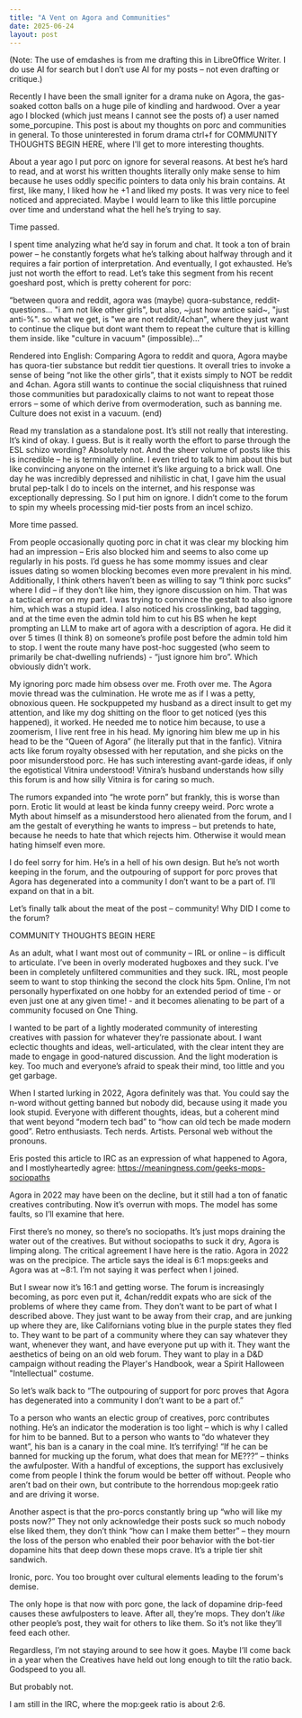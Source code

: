 ```yaml
---
title: "A Vent on Agora and Communities"
date: 2025-06-24
layout: post
---
```


(Note: The use of emdashes is from me drafting this in LibreOffice Writer. I do use AI for search but I don’t use AI for my posts – not even drafting or critique.)

Recently I have been the small igniter for a drama nuke on Agora, the gas-soaked cotton balls on a huge pile of kindling and hardwood. Over a year ago I blocked (which just means I cannot see the posts of) a user named some_porcupine. This post is about my thoughts on porc and communities in general. To those uninterested in forum drama ctrl+f for COMMUNITY THOUGHTS BEGIN HERE, where I'll get to more interesting thoughts.

About a year ago I put porc on ignore for several reasons. At best he’s hard to read, and at worst his written thoughts literally only make sense to him because he uses oddly specific pointers to data only his brain contains. At first, like many, I liked how he +1 and liked my posts. It was very nice to feel noticed and appreciated. Maybe I would learn to like this little porcupine over time and understand what the hell he’s trying to say.

Time passed.

I spent time analyzing what he’d say in forum and chat. It took a ton of brain power – he constantly forgets what he’s talking about halfway through and it requires a fair portion of interpretation. And eventually, I got exhausted. He’s just not worth the effort to read. Let’s take this segment from his recent goeshard post, which is pretty coherent for porc:

“between quora and reddit, agora was (maybe) quora-substance, reddit-questions... "i am not like other girls", but also, ~just how antice said~, "just anti-%". so what we get, is "we are not reddit/4chan", where they just want to continue the clique but dont want them to repeat the culture that is killing them inside. like "culture in vacuum" (impossible)…”

Rendered into English:
Comparing Agora to reddit and quora, Agora maybe has quora-tier substance but reddit tier questions. It overall tries to invoke a sense of being “not like the other girls”, that it exists simply to NOT be reddit and 4chan. Agora still wants to continue the social cliquishness that ruined those communities but paradoxically claims to not want to repeat those errors – some of which derive from overmoderation, such as banning me. Culture does not exist in a vacuum. (end)

Read my translation as a standalone post. It’s still not really that interesting. It’s kind of okay. I guess. But is it really worth the effort to parse through the ESL schizo wording? Absolutely not. And the sheer volume of posts like this is incredible – he is terminally online. I even tried to talk to him about this but like convincing anyone on the internet it’s like arguing to a brick wall. One day he was incredibly depressed and nihilistic in chat, I gave him the usual brutal pep-talk I do to incels on the internet, and his response was exceptionally depressing. So I put him on ignore. I didn’t come to the forum to spin my wheels processing mid-tier posts from an incel schizo.

More time passed.

From people occasionally quoting porc in chat it was clear my blocking him had an impression – Eris also blocked him and seems to also come up regularly in his posts. I’d guess he has some mommy issues and clear issues dating so women blocking becomes even more prevalent in his mind. Additionally, I think others haven’t been  as willing to say “I think porc sucks” where I did – if they don’t like him, they ignore discussion on him. That was a tactical error on my part. I was trying to convince the gestalt to also ignore him, which was a stupid idea. I also noticed his crosslinking, bad tagging, and at the time even the admin told him to cut his BS when he kept prompting an LLM to make art of agora with a description of agora. He did it over 5 times (I think 8) on someone’s profile post before the admin told him to stop. I went the route many have post-hoc suggested (who seem to primarily be chat-dwelling nufriends) - “just ignore him bro”. Which obviously didn’t work.

My ignoring porc made him obsess over me. Froth over me. The Agora movie thread was the culmination. He wrote me as if I was a petty, obnoxious queen. He sockpuppeted my husband as a direct insult to get my attention, and like my dog shitting on the floor to get noticed (yes this happened), it worked. He needed me to notice him because, to use a zoomerism, I live rent free in his head. My ignoring him blew me up in his head to be the “Queen of Agora” (he literally put that in the fanfic). Vitnira acts like forum royalty obsessed with her reputation, and she picks on the poor misunderstood porc. He has such interesting avant-garde ideas, if only the egotistical Vitnira understood! Vitnira’s husband understands how silly this forum is and how silly Vitnira is for caring so much.

The rumors expanded into “he wrote porn” but frankly, this is worse than porn. Erotic lit would at least be kinda funny creepy weird. Porc wrote a Myth about himself as a misunderstood hero alienated from the forum, and I am the gestalt of everything he wants to impress – but pretends to hate, because he needs to hate that which rejects him. Otherwise it would mean hating himself even more.

I do feel sorry for him. He’s in a hell of his own design. But he’s not worth keeping in the forum, and the outpouring of support for porc proves that Agora has degenerated into a community I don’t want to be a part of. I’ll expand on that in a bit.

Let’s finally talk about the meat of the post – community! Why DID I come to the forum?

COMMUNITY THOUGHTS BEGIN HERE

As an adult, what I want most out of community – IRL or online – is difficult to articulate. I’ve been in overly moderated hugboxes and they suck. I’ve been in completely unfiltered communities and they suck. IRL, most people seem to want to stop thinking the second the clock hits 5pm. Online, I’m not personally hyperfixated on one hobby for an extended period of time - or even just one at any given time! - and it becomes alienating to be part of a community focused on One Thing.

I wanted to be part of a lightly moderated community of interesting creatives with passion for whatever they’re passionate about. I want eclectic thoughts and ideas, well-articulated, with the clear intent they are made to engage in good-natured discussion. And the light moderation is key. Too much and everyone’s afraid to speak their mind, too little and you get garbage.

When I started lurking in 2022, Agora definitely was that. You could say the n-word without getting banned but nobody did, because using it made you look stupid. Everyone with different thoughts, ideas, but a coherent mind that went beyond “modern tech bad” to “how can old tech be made modern good”. Retro enthusiasts. Tech nerds. Artists. Personal web without the pronouns.

Eris posted this article to IRC as an expression of what happened to Agora, and I mostlyheartedly agree:
https://meaningness.com/geeks-mops-sociopaths

Agora in 2022 may have been on the decline, but it still had a ton of fanatic creatives contributing.
Now it’s overrun with mops. The model has some faults, so I’ll examine that here.

First there’s no money, so there’s no sociopaths. It’s just mops draining the water out of the creatives. But without sociopaths to suck it dry, Agora is limping along.
The critical agreement I have here is the ratio. Agora in 2022 was on the precipice. The article says the ideal is 6:1 mops:geeks and Agora was at ~8:1. I’m not saying it was perfect when I joined.

But I swear now it’s 16:1 and getting worse. The forum is increasingly becoming, as porc even put it, 4chan/reddit expats who are sick of the problems of where they came from. They don’t want to be part
of what I described above. They just want to be away from their crap, and are junking up where they are, like Californians voting blue in the purple states they fled to. They want to be part of a community where they can say whatever they want, whenever they want, and have everyone put up with it. They want the aesthetics of being on an old web forum. They want to play in a D&D campaign without reading the Player's Handbook, wear a Spirit Halloween "Intellectual" costume.

So let’s walk back to “The outpouring of support for porc proves that Agora has degenerated into a community I don’t want to be a part of.”

To a person who wants an electic group of creatives, porc contributes nothing. He’s an indicator the moderation is too light – which is why I called for him to be banned. But to a person who wants to “do whatever they want”, his ban is a canary in the coal mine. It’s terrifying! “If he can be banned for mucking up the forum, what does that mean for ME???” – thinks the awfulposter. With a handful of exceptions, the support has exclusively come from people I think the forum would be better off without. People who aren’t bad on their own, but contribute to the horrendous mop:geek ratio and are driving it worse.

Another aspect is that the pro-porcs constantly bring up “who will like my posts now?” They not only acknowledge their posts suck so much nobody else liked them, they don’t think “how can I make them better” – they mourn the loss of the person who enabled their poor behavior with the bot-tier dopamine hits that deep down these mops crave. It’s a triple tier shit sandwich.

Ironic, porc. You too brought over cultural elements leading to the forum's demise.

The only hope is that now with porc gone, the lack of dopamine drip-feed causes these awfulposters to leave. After all, they’re mops. They don’t _like_ other people’s post, they wait for others to like them. So it’s not like they’ll feed each other.

Regardless, I’m not staying around to see how it goes. Maybe I’ll come back in a year when the Creatives have held out long enough to tilt the ratio back. Godspeed to you all.

But probably not.

I am still in the IRC, where the mop:geek ratio is about 2:6.